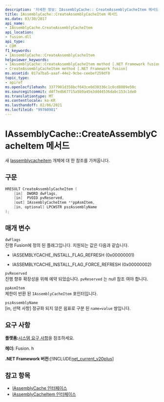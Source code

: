 ```yaml
---
description: '자세한 정보: IAssemblyCache:: CreateAssemblyCacheItem 메서드'
title: IAssemblyCache::CreateAssemblyCacheItem 메서드
ms.date: 03/30/2017
api_name:
- IAssemblyCache.CreateAssemblyCacheItem
api_location:
- fusion.dll
api_type:
- COM
f1_keywords:
- IAssemblyCache::CreateAssemblyCacheItem
helpviewer_keywords:
- IAssemblyCache::CreateAssemblyCacheItem method [.NET Framework fusion]
- CreateAssemblyCacheItem method [.NET Framework fusion]
ms.assetid: 017a7ba5-aaaf-44e2-9cbe-ceebef259df0
topic_type:
- apiref
ms.openlocfilehash: 3377901d358bcf643ce0d30336c1c0cd8089e50c
ms.sourcegitcommit: ddf7edb67715a5b9a45e3dd44536dabc153c1de0
ms.translationtype: MT
ms.contentlocale: ko-KR
ms.lasthandoff: 02/06/2021
ms.locfileid: "99760981"
---
```

# <a name="iassemblycachecreateassemblycacheitem-method"></a>IAssemblyCache::CreateAssemblyCacheItem 메서드

새 [Iassemblycacheitem](iassemblycacheitem-interface.md) 개체에 대 한 참조를 가져옵니다.  
  
## <a name="syntax"></a>구문  
  
```cpp  
HRESULT CreateAssemblyCacheItem (  
    [in]  DWORD dwFlags,  
    [in]  PVOID pvReserved,  
    [out] IAssemblyCacheItem **ppAsmItem,  
    [in, optional] LPCWSTR pszAssemblyName  
);  
```  
  
## <a name="parameters"></a>매개 변수  

 `dwFlags`  
 진행 Fusion에 정의 된 플래그입니다. 지원되는 값은 다음과 같습니다.  
  
- IASSEMBLYCACHE_INSTALL_FLAG_REFRESH (0x00000001)  
  
- IASSEMBLYCACHE_INSTALL_FLAG_FORCE_REFRESH (0x00000002)  
  
 `pvReserved`  
 진행 향후 확장성을 위해 예약 되었습니다. `pvReserved` 는 null 참조 여야 합니다.  
  
 `ppAsmItem`  
 제한이 반환 된 `IAssemblyCacheItem` 포인터입니다.  
  
 `pszAssemblyName`  
 [in, 선택 사항] 정규화 되지 않은 쉼표로 구분 된 `name=value` 쌍입니다.  
  
## <a name="requirements"></a>요구 사항  

 **플랫폼:**[시스템 요구 사항](../../get-started/system-requirements.md)을 참조하세요.  
  
 **헤더:** Fusion. h  
  
 **.NET Framework 버전:**[!INCLUDE[net_current_v20plus](../../../../includes/net-current-v20plus-md.md)]  
  
## <a name="see-also"></a>참고 항목

- [IAssemblyCache 인터페이스](iassemblycache-interface.md)
- [IAssemblyCacheItem 인터페이스](iassemblycacheitem-interface.md)
